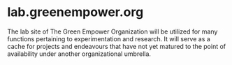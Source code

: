 # lab.greenempower.org
The lab site of The Green Empower Organization will be utilized for many functions pertaining to experimentation and research. It will serve as a cache for projects and endeavours that have not yet matured to the point of availability under another organizational umbrella.
